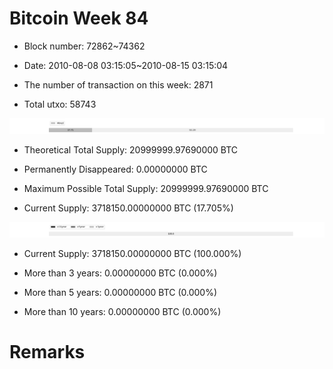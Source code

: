 # Bitcoin Week 84

- Block number: 72862~74362

- Date: 2010-08-08 03:15:05~2010-08-15 03:15:04

- The number of transaction on this week: 2871

- Total utxo: 58743

![](../images/mined_week84.png)

- Theoretical Total Supply: 20999999.97690000 BTC

- Permanently Disappeared: 0.00000000 BTC

- Maximum Possible Total Supply: 20999999.97690000 BTC

- Current Supply: 3718150.00000000 BTC (17.705%)

![](../images/year_week84.png)


- Current Supply: 3718150.00000000 BTC (100.000%)

- More than 3 years: 0.00000000 BTC (0.000%)

- More than 5 years: 0.00000000 BTC (0.000%)

- More than 10 years: 0.00000000 BTC (0.000%)

# Remarks

